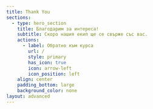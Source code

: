 ```yaml
---
title: Thank You
sections:
  - type: hero_section
    title: Благодарим за интереса!
    subtitle: Скоро нашия екип ще се свърже със вас.
    actions:
      - label: Обратно към курса
        url: /
        style: primary
        has_icon: true
        icon: arrow-left
        icon_position: left
    align: center
    padding_bottom: large
    background_color: none
layout: advanced
---
```

